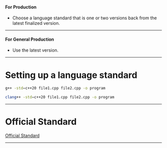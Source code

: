 #### For Production
- Choose a language standard that is one or two versions back from the latest finalized version.

---
#### For General Production
- Use the latest version.

---
# Setting up a language standard
``` bash
g++ -std=c++20 file1.cpp file2.cpp -o program
```

``` bash
clang++ -std=c++20 file1.cpp file2.cpp -o program
```

---
# Official Standard
[Official Standard](https://isocpp.org/std/the-standard)

---

